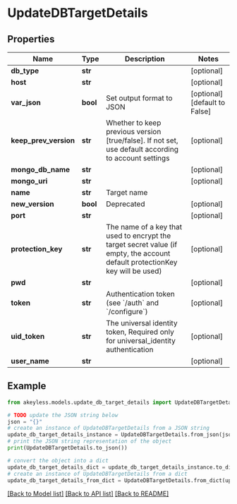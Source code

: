# UpdateDBTargetDetails


## Properties

Name | Type | Description | Notes
------------ | ------------- | ------------- | -------------
**db_type** | **str** |  | [optional] 
**host** | **str** |  | [optional] 
**var_json** | **bool** | Set output format to JSON | [optional] [default to False]
**keep_prev_version** | **str** | Whether to keep previous version [true/false]. If not set, use default according to account settings | [optional] 
**mongo_db_name** | **str** |  | [optional] 
**mongo_uri** | **str** |  | [optional] 
**name** | **str** | Target name | 
**new_version** | **bool** | Deprecated | [optional] 
**port** | **str** |  | [optional] 
**protection_key** | **str** | The name of a key that used to encrypt the target secret value (if empty, the account default protectionKey key will be used) | [optional] 
**pwd** | **str** |  | [optional] 
**token** | **str** | Authentication token (see &#x60;/auth&#x60; and &#x60;/configure&#x60;) | [optional] 
**uid_token** | **str** | The universal identity token, Required only for universal_identity authentication | [optional] 
**user_name** | **str** |  | [optional] 

## Example

```python
from akeyless.models.update_db_target_details import UpdateDBTargetDetails

# TODO update the JSON string below
json = "{}"
# create an instance of UpdateDBTargetDetails from a JSON string
update_db_target_details_instance = UpdateDBTargetDetails.from_json(json)
# print the JSON string representation of the object
print(UpdateDBTargetDetails.to_json())

# convert the object into a dict
update_db_target_details_dict = update_db_target_details_instance.to_dict()
# create an instance of UpdateDBTargetDetails from a dict
update_db_target_details_from_dict = UpdateDBTargetDetails.from_dict(update_db_target_details_dict)
```
[[Back to Model list]](../README.md#documentation-for-models) [[Back to API list]](../README.md#documentation-for-api-endpoints) [[Back to README]](../README.md)


